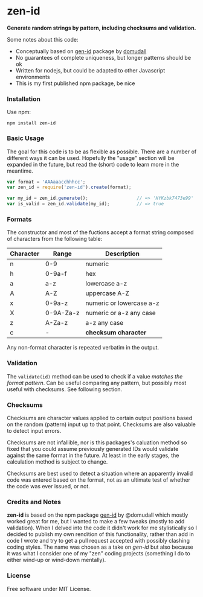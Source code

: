 zen-id
======

**Generate random strings by pattern, including checksums and validation.**

Some notes about this code:
  * Conceptually based on [gen-id](/domudall/gen-id) package by [domudall](http://github.com/domudall/) 
  * No guarantees of complete uniqueness, but longer patterns should be ok
  * Written for nodejs, but could be adapted to other Javascript environments
  * This is my first published npm package, be nice

### Installation

Use npm:

    npm install zen-id

### Basic Usage

The goal for this code is to be as flexible as possible. There are a number
of different ways it can be used. Hopefully the "usage" section will be expanded
in the future, but read the (short) code to learn more in the meantime.

```javascript
var format = 'AAAaaacchhhcc';
var zen_id = require('zen-id').create(format);

var my_id = zen_id.generate();                  // => 'HYKzbk7473e99'
var is_valid = zen_id.validate(my_id);          // => true
```

### Formats

The constructor and most of the fuctions accept a format string
composed of characters from the following table:

| Character | Range | Description |
| --------- | ----- | ----------- |
| n | 0-9 | numeric |
| h | 0-9a-f | hex |
| a | a-z | lowercase a-z |
| A | A-Z | uppercase A-Z |
| x | 0-9a-z | numeric or lowercase a-z |
| X | 0-9A-Za-z | numeric or a-z any case |
| z | A-Za-z | a-z any case |
| c | - | **checksum character** |

Any non-format character is repeated verbatim in the output.

### Validation

The `validate(id)` method can be used to check if a value
*matches the format pattern*. Can be useful comparing any pattern,
but possibly most useful with checksums. See following section.

### Checksums

Checksums are character values applied to certain output positions based on
the random (pattern) input up to that point. Checksums are also valuable to
detect input errors.

Checksums are not infallible, nor is this packages's caluation method so
fixed that you could assume previously generated IDs would validate against
the same format in the future. At least in the early stages, the calculation
method is subject to change.

Checksums are best used to detect a situation where an apparently invalid
code was entered based on the format, not as an ultimate test of whether the
code was ever issued, or not.

### Credits and Notes

**zen-id** is based on the npm package [gen-id](/domudall/gen-id) by @domudall
which mostly worked great for me, but I wanted to make a few tweaks (mostly to
add validation). When I delved into the code it didn't work for me stylistically
so I decided to publish my own rendition of this functionality, rather than
add in code I wrote and try to get a pull request accepted with possibly clashing
coding styles. The name was chosen as a take on *gen-id* but also because it was
what I consider one of my "zen" coding projects (something I do to either wind-up
or wind-down mentally).

### License

Free software under MIT License.
